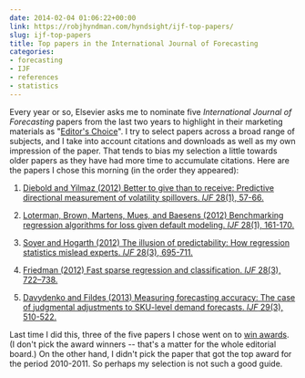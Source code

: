 ```yaml
---
date: 2014-02-04 01:06:22+00:00
link: https://robjhyndman.com/hyndsight/ijf-top-papers/
slug: ijf-top-papers
title: Top papers in the International Journal of Forecasting
categories:
- forecasting
- IJF
- references
- statistics
---
```


Every year or so, Elsevier asks me to nominate five _International Journal of Forecasting_ papers from the last two years to highlight in their marketing materials as "[Editor's Choice](http://www.journals.elsevier.com/international-journal-of-forecasting/editors-choice/)". I try to select papers across a broad range of subjects, and I take into account citations and downloads as well as my own impression of the paper. That tends to bias my selection a little towards older papers as they have had more time to accumulate citations. Here are the papers I chose this morning (in the order they appeared):



	
  1. [Diebold and Yilmaz (2012) Better to give than to receive: Predictive directional measurement of volatility spillovers. _IJF_ 28(1), 57-66.](http://dx.doi.org/10.1016/j.ijforecast.2011.02.006)

	
  2. [Loterman, Brown, Martens, Mues, and Baesens (2012) Benchmarking regression algorithms for loss given default modeling. _IJF_ 28(1), 161-170.](http://dx.doi.org/10.1016/j.ijforecast.2011.01.006)

	
  3. [Soyer and Hogarth (2012) The illusion of predictability: How regression statistics mislead experts. _IJF_ 28(3), 695-711.](http://dx.doi.org/10.1016/j.ijforecast.2012.02.002)

	
  4. [Friedman (2012) Fast sparse regression and classification. _IJF_ 28(3), 722–738.](http://dx.doi.org/10.1016/j.ijforecast.2012.05.001)

	
  5. [Davydenko and Fildes (2013) Measuring forecasting accuracy: The case of judgmental adjustments to SKU-level demand forecasts. _IJF_ 29(3), 510-522.](http://dx.doi.org/10.1016/j.ijforecast.2012.09.002)


Last time I did this, three of the five papers I chose went on to [win awards](http://ijf.forecasters.org/awards). (I don't pick the award winners -- that's a matter for the whole editorial board.) On the other hand, I didn't pick the paper that got the top award for the period 2010-2011. So perhaps my selection is not such a good guide.


